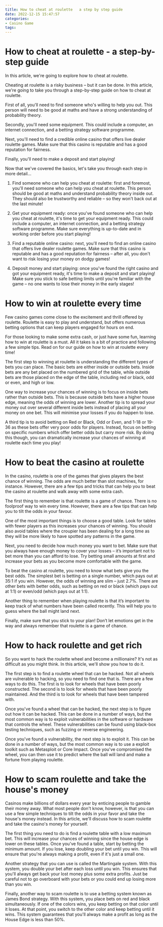 ```yaml
---
title: How to cheat at roulette   a step by step guide
date: 2022-12-15 15:47:57
categories:
- Casino Game
tags:
---
```



#  How to cheat at roulette - a step-by-step guide

In this article, we're going to explore how to cheat at roulette.

Cheating at roulette is a risky business – but it can be done. In this article, we're going to take you through a step-by-step guide on how to cheat at roulette.

First of all, you'll need to find someone who's willing to help you out. This person will need to be good at maths and have a strong understanding of probability theory.

Secondly, you'll need some equipment. This could include a computer, an internet connection, and a betting strategy software programme.

Next, you'll need to find a credible online casino that offers live dealer roulette games. Make sure that this casino is reputable and has a good reputation for fairness.

Finally, you'll need to make a deposit and start playing!

Now that we've covered the basics, let's take you through each step in more detail...

1) Find someone who can help you cheat at roulette: first and foremost, you'll need someone who can help you cheat at roulette. This person should be good at maths and understand probability theory inside out. They should also be trustworthy and reliable – so they won't back out at the last minute!

2) Get your equipment ready: once you've found someone who can help you cheat at roulette, it's time to get your equipment ready. This could include a computer, an internet connection, and a betting strategy software programme. Make sure everything is up-to-date and in working order before you start playing!

3) Find a reputable online casino: next, you'll need to find an online casino that offers live dealer roulette games. Make sure that this casino is reputable and has a good reputation for fairness – after all, you don't want to risk losing your money on dodgy games!


4) Deposit money and start playing: once you've found the right casino and got your equipment ready, it's time to make a deposit and start playing! Make sure you stick to safe betting limits until you're familiar with the game – no one wants to lose their money in the early stages!

#  How to win at roulette every time 
Few casino games come close to the excitement and thrill offered by roulette. Roulette is easy to play and understand, but offers numerous betting options that can keep players engaged for hours on end.

For those looking to make some extra cash, or just have some fun, learning how to win at roulette is a must. All it takes is a bit of practice and following a few simple tips. Read on for our guide on how to win at roulette every time!

The first step to winning at roulette is understanding the different types of bets you can place. The basic bets are either inside or outside bets. Inside bets are any bet placed on the numbered grid of the table, while outside bets are those placed on the edge of the table, including red or black, odd or even, and high or low.

One way to increase your chances of winning is to focus on inside bets rather than outside bets. This is because outside bets have a higher house edge, meaning the odds of winning are lower. Another tip is to spread your money out over several different inside bets instead of placing all your money on one bet. This will minimise your losses if you do happen to lose.

A third tip is to avoid betting on Red or Black, Odd or Even, and 1-18 or 19-36 as these bets offer very poor odds for players. Instead, focus on betting on specific numbers which offer better odds but carry more risk. By doing this though, you can dramatically increase your chances of winning at roulette each time you play!

#  How to beat the casino at roulette 

In the casino, roulette is one of the games that gives players the best chance of winning. The odds are much better than slot machines, for instance. However, there are a few tips and tricks that can help you to beat the casino at roulette and walk away with some extra cash.

The first thing to remember is that roulette is a game of chance. There is no foolproof way to win every time. However, there are a few tips that can help you to tilt the odds in your favour.

One of the most important things is to choose a good table. Look for tables with fewer players as this increases your chances of winning. You should also avoid tables where the croupier has been dealing for a long time as they will be more likely to have spotted any patterns in the game.

Next, you need to decide how much money you want to bet. Make sure that you always have enough money to cover your losses – it’s important not to bet more than you can afford to lose. Try betting small amounts at first and increase your bets as you become more comfortable with the game.

To beat the casino at roulette, you need to know what bets give you the best odds. The simplest bet is betting on a single number, which pays out at 35:1 if you win. However, the odds of winning are slim – just 2.7%. There are other bets with better odds, such as betting on red or black (which pays out at 1:1) or even/odd (which pays out at 1:1).

Another thing to remember when playing roulette is that it’s important to keep track of what numbers have been called recently. This will help you to guess where the ball might land next.

Finally, make sure that you stick to your plan! Don’t let emotions get in the way and always remember that roulette is a game of chance.

#  How to hack roulette and get rich 

So you want to hack the roulette wheel and become a millionaire? It's not as difficult as you might think. In this article, we'll show you how to do it.

The first step is to find a roulette wheel that can be hacked. Not all wheels are vulnerable to hacking, so you need to find one that is. There are a few ways to do this. The first is to look for wheels that have been poorly constructed. The second is to look for wheels that have been poorly maintained. And the third is to look for wheels that have been tampered with.

Once you've found a wheel that can be hacked, the next step is to figure out how it can be hacked. This can be done in a number of ways, but the most common way is to exploit vulnerabilities in the software or hardware that controls the wheel. These vulnerabilities can be found using black-box testing techniques, such as fuzzing or reverse engineering.

Once you've found a vulnerability, the next step is to exploit it. This can be done in a number of ways, but the most common way is to use a exploit toolkit such as Metasploit or Core Impact. Once you've compromised the wheel, you can then use it to predict where the ball will land and make a fortune from playing roulette.

#  How to scam roulette and take the house's money



Casinos make billions of dollars every year by enticing people to gamble their money away. What most people don't know, however, is that you can use a few simple techniques to tilt the odds in your favor and take the house's money instead. In this article, we'll discuss how to scam roulette and take the casino's money for yourself.


The first thing you need to do is find a roulette table with a low maximum bet. This will increase your chances of winning since the house edge is lower on these tables. Once you've found a table, start by betting the minimum amount. If you lose, keep doubling your bet until you win. This will ensure that you're always making a profit, even if it's just a small one.


Another strategy that you can use is called the Martingale system. With this system, you double your bet after each loss until you win. This ensures that you'll always get back your lost money plus some extra profits. Just be careful not to go overboard with your bets or you could end up losing more than you win.


Finally, another way to scam roulette is to use a betting system known as James Bond strategy. With this system, you place bets on red and black simultaneously. If one of the colors wins, you keep betting on that color until it loses. At that point, you switch to the other color and keep betting until it wins. This system guarantees that you'll always make a profit as long as the House Edge is less than 50%.